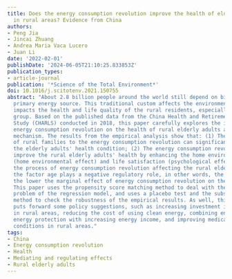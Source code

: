 ```yaml
---
title: Does the energy consumption revolution improve the health of elderly adults
  in rural areas? Evidence from China
authors:
- Peng Jia
- Jincai Zhuang
- Andrea Maria Vaca Lucero
- Juan Li
date: '2022-02-01'
publishDate: '2024-06-05T21:10:25.833853Z'
publication_types:
- article-journal
publication: '*Science of the Total Environment*'
doi: 10.1016/j.scitotenv.2021.150755
abstract: "About 2.8 billion people around the world still depend on biomass as their
  primary energy source. This traditional custom affects the environment and severely
  impacts the health and life quality of the rural residents, especially in the elderly
  group. Based on the published data from the China Health and Retirement Longitudinal
  Study (CHARLS) conducted in 2018, this paper carefully explores the impact of the
  energy consumption revolution on the health of rural elderly adults and its response
  mechanism. The results from the empirical analysis show that: (1) The positive response
  of rural families to the energy consumption revolution can significantly improve
  the elderly adults' health condition; (2) The energy consumption revolution can
  improve the rural elderly adults' health by enhancing the home environmental sanitation
  (home environmental effect) and life satisfaction (psychological effect); (3) In
  the process of energy consumption revolution affecting the rural elderly's health,
  the factor age plays a negative regulatory role, in other words, the older the elderly,
  the lower the marginal effect of energy consumption revolution on their health improvement.
  This paper uses the propensity score matching method to deal with the endogenous
  problem of the regression model, and uses a placebo test and the substitution estimation
  method to check the robustness of the empirical results. As well, this research
  puts forward some policy suggestions, such as increasing investment in energy infrastructure
  in rural areas, reducing the cost of using clean energy, combining environmental
  energy protection with increasing energy income, and improving medical security
  conditions in rural areas."
tags:
- China
- Energy consumption revolution
- Health
- Mediating and regulating effects
- Rural elderly adults
---
```

